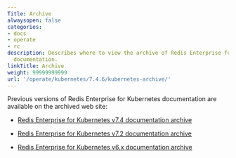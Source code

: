 ```yaml
---
Title: Archive
alwaysopen: false
categories:
- docs
- operate
- rc
description: Describes where to view the archive of Redis Enterprise for Kubernetes
  documentation.
linkTitle: Archive
weight: 99999999999
url: '/operate/kubernetes/7.4.6/kubernetes-archive/'
---
```


Previous versions of Redis Enterprise for Kubernetes documentation are available on the archived web site:

- [Redis Enterprise for Kubernetes v7.4 documentation archive](https://docs.redis.com/7.4/kubernetes/) 

- [Redis Enterprise for Kubernetes v7.2 documentation archive](https://docs.redis.com/7.2/kubernetes/)  

- [Redis Enterprise for Kubernetes v6.x documentation archive](https://docs.redis.com/6.4/kubernetes/)
